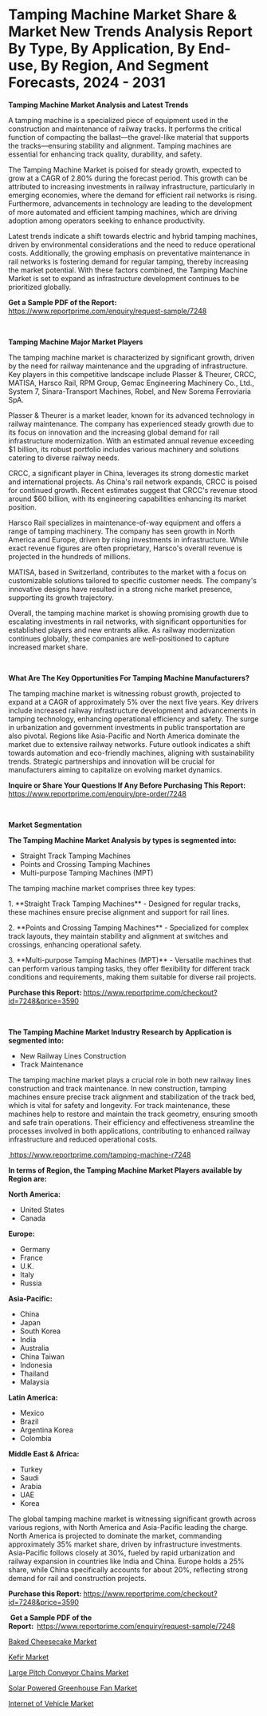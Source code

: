 <p><h1>Tamping Machine Market Share & Market New Trends Analysis Report By Type, By Application, By End-use, By Region, And Segment Forecasts, 2024 - 2031</h1></p><p><strong>Tamping Machine Market Analysis and Latest Trends</strong></p>
<p><p>A tamping machine is a specialized piece of equipment used in the construction and maintenance of railway tracks. It performs the critical function of compacting the ballast—the gravel-like material that supports the tracks—ensuring stability and alignment. Tamping machines are essential for enhancing track quality, durability, and safety.</p><p>The Tamping Machine Market is poised for steady growth, expected to grow at a CAGR of 2.80% during the forecast period. This growth can be attributed to increasing investments in railway infrastructure, particularly in emerging economies, where the demand for efficient rail networks is rising. Furthermore, advancements in technology are leading to the development of more automated and efficient tamping machines, which are driving adoption among operators seeking to enhance productivity.</p><p>Latest trends indicate a shift towards electric and hybrid tamping machines, driven by environmental considerations and the need to reduce operational costs. Additionally, the growing emphasis on preventative maintenance in rail networks is fostering demand for regular tamping, thereby increasing the market potential. With these factors combined, the Tamping Machine Market is set to expand as infrastructure development continues to be prioritized globally.</p></p>
<p><strong>Get a Sample PDF of the Report:&nbsp;</strong> <a href="https://www.reportprime.com/enquiry/request-sample/7248">https://www.reportprime.com/enquiry/request-sample/7248</a></p>
<p>&nbsp;</p>
<p><strong>Tamping Machine Major Market Players</strong></p>
<p><p>The tamping machine market is characterized by significant growth, driven by the need for railway maintenance and the upgrading of infrastructure. Key players in this competitive landscape include Plasser & Theurer, CRCC, MATISA, Harsco Rail, RPM Group, Gemac Engineering Machinery Co., Ltd., System 7, Sinara-Transport Machines, Robel, and New Sorema Ferroviaria SpA.</p><p>Plasser & Theurer is a market leader, known for its advanced technology in railway maintenance. The company has experienced steady growth due to its focus on innovation and the increasing global demand for rail infrastructure modernization. With an estimated annual revenue exceeding $1 billion, its robust portfolio includes various machinery and solutions catering to diverse railway needs.</p><p>CRCC, a significant player in China, leverages its strong domestic market and international projects. As China's rail network expands, CRCC is poised for continued growth. Recent estimates suggest that CRCC's revenue stood around $60 billion, with its engineering capabilities enhancing its market position.</p><p>Harsco Rail specializes in maintenance-of-way equipment and offers a range of tamping machinery. The company has seen growth in North America and Europe, driven by rising investments in infrastructure. While exact revenue figures are often proprietary, Harsco's overall revenue is projected in the hundreds of millions.</p><p>MATISA, based in Switzerland, contributes to the market with a focus on customizable solutions tailored to specific customer needs. The company's innovative designs have resulted in a strong niche market presence, supporting its growth trajectory.</p><p>Overall, the tamping machine market is showing promising growth due to escalating investments in rail networks, with significant opportunities for established players and new entrants alike. As railway modernization continues globally, these companies are well-positioned to capture increased market share.</p></p>
<p>&nbsp;</p>
<p><strong>What Are The Key Opportunities For Tamping Machine Manufacturers?</strong></p>
<p><p>The tamping machine market is witnessing robust growth, projected to expand at a CAGR of approximately 5% over the next five years. Key drivers include increased railway infrastructure development and advancements in tamping technology, enhancing operational efficiency and safety. The surge in urbanization and government investments in public transportation are also pivotal. Regions like Asia-Pacific and North America dominate the market due to extensive railway networks. Future outlook indicates a shift towards automation and eco-friendly machines, aligning with sustainability trends. Strategic partnerships and innovation will be crucial for manufacturers aiming to capitalize on evolving market dynamics.</p></p>
<p><strong>Inquire or Share Your Questions If Any Before Purchasing This Report:</strong> <a href="https://www.reportprime.com/enquiry/pre-order/7248">https://www.reportprime.com/enquiry/pre-order/7248</a></p>
<p>&nbsp;</p>
<p><strong>Market Segmentation</strong></p>
<p><strong>The Tamping Machine Market Analysis by types is segmented into:</strong></p>
<p><ul><li>Straight Track Tamping Machines</li><li>Points and Crossing Tamping Machines</li><li>Multi-purpose Tamping Machines (MPT)</li></ul></p>
<p><p>The tamping machine market comprises three key types: </p><p>1. **Straight Track Tamping Machines** - Designed for regular tracks, these machines ensure precise alignment and support for rail lines. </p><p>2. **Points and Crossing Tamping Machines** - Specialized for complex track layouts, they maintain stability and alignment at switches and crossings, enhancing operational safety.</p><p>3. **Multi-purpose Tamping Machines (MPT)** - Versatile machines that can perform various tamping tasks, they offer flexibility for different track conditions and requirements, making them suitable for diverse rail projects.</p></p>
<p><strong>Purchase this Report:&nbsp;</strong><a href="https://www.reportprime.com/checkout?id=7248&price=3590">https://www.reportprime.com/checkout?id=7248&price=3590</a></p>
<p>&nbsp;</p>
<p><strong>The Tamping Machine Market Industry Research by Application is segmented into:</strong></p>
<p><ul><li>New Railway Lines Construction</li><li>Track Maintenance</li></ul></p>
<p><p>The tamping machine market plays a crucial role in both new railway lines construction and track maintenance. In new construction, tamping machines ensure precise track alignment and stabilization of the track bed, which is vital for safety and longevity. For track maintenance, these machines help to restore and maintain the track geometry, ensuring smooth and safe train operations. Their efficiency and effectiveness streamline the processes involved in both applications, contributing to enhanced railway infrastructure and reduced operational costs.</p></p>
<p><a href="https://www.reportprime.com/tamping-machine-r7248">&nbsp;https://www.reportprime.com/tamping-machine-r7248</a></p>
<p><strong>In terms of Region, the Tamping Machine Market Players available by Region are:</strong></p>
<p>
    <p> <strong> North America: </strong>
        <ul>
            <li>United States</li>
            <li>Canada</li>
        </ul>
        </p> 
    <p> <strong> Europe: </strong>
        <ul>
            <li>Germany</li>
            <li>France</li>
            <li>U.K.</li>
            <li>Italy</li>
            <li>Russia</li>
        </ul>
        </p> 
    <p> <strong> Asia-Pacific: </strong>
        <ul>
            <li>China</li>
            <li>Japan</li>
            <li>South Korea</li>
            <li>India</li>
            <li>Australia</li>
            <li>China Taiwan</li>
            <li>Indonesia</li>
            <li>Thailand</li>
            <li>Malaysia</li>
        </ul>
        </p> 
    <p> <strong> Latin America: </strong>
        <ul>
            <li>Mexico</li>
            <li>Brazil</li>
            <li>Argentina Korea</li>
            <li>Colombia</li>
        </ul>
        </p> 
    <p> <strong> Middle East & Africa: </strong>
        <ul>
            <li>Turkey</li>
            <li>Saudi</li>
            <li>Arabia</li>
            <li>UAE</li>
            <li>Korea</li>
        </ul>
    </p>
    </p>
<p><p>The global tamping machine market is witnessing significant growth across various regions, with North America and Asia-Pacific leading the charge. North America is projected to dominate the market, commanding approximately 35% market share, driven by infrastructure investments. Asia-Pacific follows closely at 30%, fueled by rapid urbanization and railway expansion in countries like India and China. Europe holds a 25% share, while China specifically accounts for about 20%, reflecting strong demand for rail and construction projects.</p></p>
<p><strong>Purchase this Report: </strong><a href="https://www.reportprime.com/checkout?id=7248&price=3590">https://www.reportprime.com/checkout?id=7248&price=3590</a></p>
<p>&nbsp;<strong>Get a Sample PDF of the Report:&nbsp;&nbsp;</strong><a href="https://www.reportprime.com/enquiry/request-sample/7248">https://www.reportprime.com/enquiry/request-sample/7248</a></p>
<p><strong></strong></p>
<p><p><a href="https://medium.com/@tedbrakus/baked-cheesecake-market-share-size-trends-industry-analysis-report-by-application-a70b3d3c4023">Baked Cheesecake Market</a></p><p><a href="https://www.linkedin.com/pulse/future-ready-strategic-insights-global-kefir-market-2024-2031-5nnhe?trackingId=7bby3kGhQY%2BMyMjt3e5azQ%3D%3D">Kefir Market</a></p><p><a href="https://issuu.com/reportprime-2/docs/large-pitch-conveyor-chains-market-_bb7c5c4338b1d7">Large Pitch Conveyor Chains Market</a></p><p><a href="https://medium.com/@laurenperkins14/solar-powered-greenhouse-fan-market-global-market-insights-and-sales-trends-2024-to-2031-0430e003897e">Solar Powered Greenhouse Fan Market</a></p><p><a href="https://www.linkedin.com/pulse/internet-vehicle-market-overview-regional-outlook-competitive-mgd6e?trackingId=Yp0RqYSaTBaOBkgW2Rl9tQ%3D%3D">Internet of Vehicle Market</a></p></p>